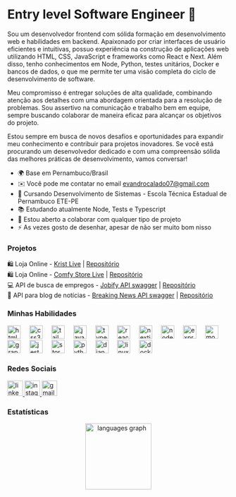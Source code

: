 Entry level Software Engineer 🚀
===============================================================================================================================

Sou um desenvolvedor frontend com sólida formação em desenvolvimento web e habilidades em backend. Apaixonado por criar interfaces de usuário eficientes e intuitivas, possuo experiência na construção de aplicações web utilizando HTML, CSS, JavaScript e frameworks como React e Next. Além disso, tenho conhecimentos em Node, Python, testes unitários, Docker e bancos de dados, o que me permite ter uma visão completa do ciclo de desenvolvimento de software.

Meu compromisso é entregar soluções de alta qualidade, combinando atenção aos detalhes com uma abordagem orientada para a resolução de problemas. Sou assertivo na comunicação e trabalho bem em equipe, sempre buscando colaborar de maneira eficaz para alcançar os objetivos do projeto.

Estou sempre em busca de novos desafios e oportunidades para expandir meu conhecimento e contribuir para projetos inovadores. Se você está procurando um desenvolvedor dedicado e com uma compreensão sólida das melhores práticas de desenvolvimento, vamos conversar!

* 🌍 Base em Pernambuco/Brasil
* ✉️  Você pode me contatar no email [evandrocalado07@gmail.com](mailto:evandrocalado07@gmail.com)
* 🧠 Cursando Desenvolvimento de Sistemas - Escola Técnica Estadual de Pernambuco ETE-PE
* 📚 Estudando atualmente Node, Tests e Typescript
* 🤝 Estou aberto a colaborar com qualquer tipo de projeto
* ⚡  As vezes gosto de desenhar, apesar de não ser muito bom nisso

### Projetos

<p align="left">
  <div>
    🛍️ Loja Online - 
    <a href="https://krist.evandrocalado.tech" target=”_blank” rel="noreferrer">Krist Live</a> | 
    <a href="https://github.com/EvandroCalado/krist" target=”_blank” rel="noreferrer">Repositório</a>
  </div>
  <div>
    🛍️ Loja Online - 
    <a href="https://comfy.evandrocalado.tech" target=”_blank” rel="noreferrer">Comfy Store Live</a> | 
    <a href="https://github.com/EvandroCalado/comfy-store" target=”_blank” rel="noreferrer">Repositório</a>
  </div>
  <div>💻 API de busca de empregos - 
    <a href="https://jobifyapi-production.up.railway.app/api/v1/docs/" target=”_blank” rel="noreferrer">Jobify API swagger</a> | 
    <a href="https://github.com/EvandroCalado/jobify_api" target=”_blank” rel="noreferrer">Repositório</a>
  </div>
  <div>📰 API para blog de notícias - 
    <a href="https://api-breaking-news.onrender.com/doc/" target=”_blank” rel="noreferrer">Breaking News API swagger</a> | 
    <a href="https://github.com/EvandroCalado/api-breaking-news" target=”_blank” rel="noreferrer">Repositório</a>
  </div>
</p>

### Minhas Habilidades

<div align="left">
  <img src="https://cdn.jsdelivr.net/gh/devicons/devicon/icons/html5/html5-original.svg" height="30" alt="html5 logo"  />
  <img width="12" />
  <img src="https://cdn.jsdelivr.net/gh/devicons/devicon/icons/css3/css3-original.svg" height="30" alt="css3 logo"  />
  <img width="12" />
  <img src="https://cdn.jsdelivr.net/gh/devicons/devicon/icons/tailwindcss/tailwindcss-original-wordmark.svg" height="30" alt="tailwindcss logo"  />
  <img width="12" />
  <img src="https://cdn.jsdelivr.net/gh/devicons/devicon/icons/javascript/javascript-original.svg" height="30" alt="javascript logo"  />
  <img width="12" />
  <img src="https://cdn.jsdelivr.net/gh/devicons/devicon/icons/typescript/typescript-original.svg" height="30" alt="typescript logo"  />
  <img width="12" />
  <img src="https://cdn.jsdelivr.net/gh/devicons/devicon/icons/react/react-original.svg" height="30" alt="react logo"  />
  <img width="12" />
  <img src="https://cdn.jsdelivr.net/gh/devicons/devicon/icons/nextjs/nextjs-original.svg" height="30" alt="nextjs logo"  />
  <img width="12" />
  <img src="https://cdn.jsdelivr.net/gh/devicons/devicon/icons/nodejs/nodejs-original.svg" height="30" alt="nodejs logo"  />
  <img width="12" />
  <img src="https://cdn.jsdelivr.net/gh/devicons/devicon/icons/express/express-original.svg" height="30" alt="express logo"  />
  <img width="12" />
  <img src="https://cdn.jsdelivr.net/gh/devicons/devicon/icons/mongodb/mongodb-original.svg" height="30" alt="mongodb logo"  />
  <img width="12" />
  <img src="https://cdn.jsdelivr.net/gh/devicons/devicon/icons/graphql/graphql-plain.svg" height="30" alt="graphql logo"  />
  <img width="12" />
  <img src="https://cdn.jsdelivr.net/gh/devicons/devicon/icons/jest/jest-plain.svg" height="30" alt="jest logo"  />
  <img width="12" />
  <img src="https://cdn.jsdelivr.net/gh/devicons/devicon/icons/storybook/storybook-original.svg" height="30" alt="storybook logo"  />
  <img width="12" />
  <img src="https://cdn.jsdelivr.net/gh/devicons/devicon/icons/python/python-original.svg" height="30" alt="python logo"  />
  <img width="12" />
  <img src="https://cdn.jsdelivr.net/gh/devicons/devicon/icons/django/django-plain.svg" height="30" alt="django logo"  />
  <img width="12" />
  <img src="https://cdn.jsdelivr.net/gh/devicons/devicon/icons/linux/linux-original.svg" height="30" alt="linux logo"  />
  <img width="12" />
  <img src="https://cdn.jsdelivr.net/gh/devicons/devicon/icons/docker/docker-original.svg" height="30" alt="docker logo"  />
</div>

### Redes Sociais

<div align="left">
  <a href="https://www.linkedin.com/in/evandro-calado/" target="_blank">
    <img src="https://img.shields.io/static/v1?message=LinkedIn&logo=linkedin&label=&color=0077B5&logoColor=white&labelColor=&style=for-the-badge" height="35" alt="linkedin logo"  />
  </a>
  <a href="https://www.instagram.com/dev_evandro/" target="_blank">
    <img src="https://img.shields.io/static/v1?message=Instagram&logo=instagram&label=&color=E4405F&logoColor=white&labelColor=&style=for-the-badge" height="35" alt="instagram logo"  />
  </a>
  <a href="evandrocalado07@gmail.com" target="_blank">
    <img src="https://img.shields.io/static/v1?message=Gmail&logo=gmail&label=&color=D14836&logoColor=white&labelColor=&style=for-the-badge" height="35" alt="gmail logo"  />
  </a>
</div>

### Estatísticas

<div align="center">
  <img src="https://github-readme-stats.vercel.app/api/top-langs?username=evandrocalado&locale=en&hide_title=false&layout=compact&card_width=320&langs_count=5&theme=dracula&hide_border=false&order=2" height="150" alt="languages graph"  />
</div>
